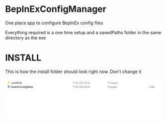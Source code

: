 # BepInExConfigManager
One place app to configure BepInEx config files

Everything required is a one time setup and a savedPaths folder in the same directory as the exe

# INSTALL

This is how the install folder should look right now. Don't change it

![](assets/images/ForGithub1.png)
